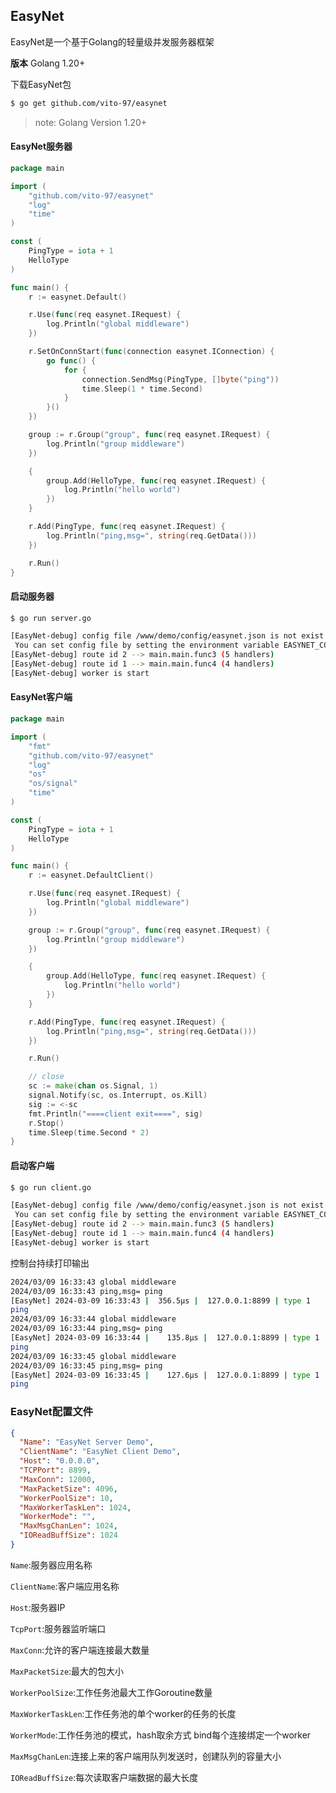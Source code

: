 ## EasyNet

EasyNet是一个基于Golang的轻量级并发服务器框架

**版本**
Golang 1.20+

下载EasyNet包

```bash
$ go get github.com/vito-97/easynet
```

> note: Golang Version 1.20+

#### EasyNet服务器

```go
package main

import (
	"github.com/vito-97/easynet"
	"log"
	"time"
)

const (
	PingType = iota + 1
	HelloType
)

func main() {
	r := easynet.Default()

	r.Use(func(req easynet.IRequest) {
		log.Println("global middleware")
	})

	r.SetOnConnStart(func(connection easynet.IConnection) {
		go func() {
			for {
				connection.SendMsg(PingType, []byte("ping"))
				time.Sleep(1 * time.Second)
			}
		}()
	})

	group := r.Group("group", func(req easynet.IRequest) {
		log.Println("group middleware")
	})

	{
		group.Add(HelloType, func(req easynet.IRequest) {
			log.Println("hello world")
		})
	}

	r.Add(PingType, func(req easynet.IRequest) {
		log.Println("ping,msg=", string(req.GetData()))
	})

	r.Run()
}


```

#### 启动服务器

```bash
$ go run server.go 
```

```bash
[EasyNet-debug] config file /www/demo/config/easynet.json is not exist!
 You can set config file by setting the environment variable EASYNET_CONFIG_FILE, like export EASYNET_CONFIG_FILE = xxx/xxx/easynet.conf
[EasyNet-debug] route id 2 --> main.main.func3 (5 handlers)
[EasyNet-debug] route id 1 --> main.main.func4 (4 handlers)
[EasyNet-debug] worker is start

```

#### EasyNet客户端

```go
package main

import (
	"fmt"
	"github.com/vito-97/easynet"
	"log"
	"os"
	"os/signal"
	"time"
)

const (
	PingType = iota + 1
	HelloType
)

func main() {
	r := easynet.DefaultClient()

	r.Use(func(req easynet.IRequest) {
		log.Println("global middleware")
	})

	group := r.Group("group", func(req easynet.IRequest) {
		log.Println("group middleware")
	})

	{
		group.Add(HelloType, func(req easynet.IRequest) {
			log.Println("hello world")
		})
	}

	r.Add(PingType, func(req easynet.IRequest) {
		log.Println("ping,msg=", string(req.GetData()))
	})

	r.Run()

	// close
	sc := make(chan os.Signal, 1)
	signal.Notify(sc, os.Interrupt, os.Kill)
	sig := <-sc
	fmt.Println("====client exit====", sig)
	r.Stop()
	time.Sleep(time.Second * 2)
}

```

#### 启动客户端

```bash
$ go run client.go 
```

```bash
[EasyNet-debug] config file /www/demo/config/easynet.json is not exist!
 You can set config file by setting the environment variable EASYNET_CONFIG_FILE, like export EASYNET_CONFIG_FILE = xxx/xxx/easynet.conf
[EasyNet-debug] route id 2 --> main.main.func3 (5 handlers)
[EasyNet-debug] route id 1 --> main.main.func4 (4 handlers)
[EasyNet-debug] worker is start

```

控制台持续打印输出

```bash
2024/03/09 16:33:43 global middleware
2024/03/09 16:33:43 ping,msg= ping
[EasyNet] 2024-03-09 16:33:43 |  356.5µs |  127.0.0.1:8899 | type 1
ping
2024/03/09 16:33:44 global middleware
2024/03/09 16:33:44 ping,msg= ping
[EasyNet] 2024-03-09 16:33:44 |    135.8µs |  127.0.0.1:8899 | type 1
ping
2024/03/09 16:33:45 global middleware
2024/03/09 16:33:45 ping,msg= ping
[EasyNet] 2024-03-09 16:33:45 |    127.6µs |  127.0.0.1:8899 | type 1
ping
```

### EasyNet配置文件

```json
{
  "Name": "EasyNet Server Demo",
  "ClientName": "EasyNet Client Demo",
  "Host": "0.0.0.0",
  "TCPPort": 8899,
  "MaxConn": 12000,
  "MaxPacketSize": 4096,
  "WorkerPoolSize": 10,
  "MaxWorkerTaskLen": 1024,
  "WorkerMode": "",
  "MaxMsgChanLen": 1024,
  "IOReadBuffSize": 1024
}
```

`Name`:服务器应用名称

`ClientName`:客户端应用名称

`Host`:服务器IP

`TcpPort`:服务器监听端口

`MaxConn`:允许的客户端连接最大数量

`MaxPacketSize`:最大的包大小

`WorkerPoolSize`:工作任务池最大工作Goroutine数量

`MaxWorkerTaskLen`:工作任务池的单个worker的任务的长度

`WorkerMode`:工作任务池的模式，hash取余方式 bind每个连接绑定一个worker

`MaxMsgChanLen`:连接上来的客户端用队列发送时，创建队列的容量大小

`IOReadBuffSize`:每次读取客户端数据的最大长度